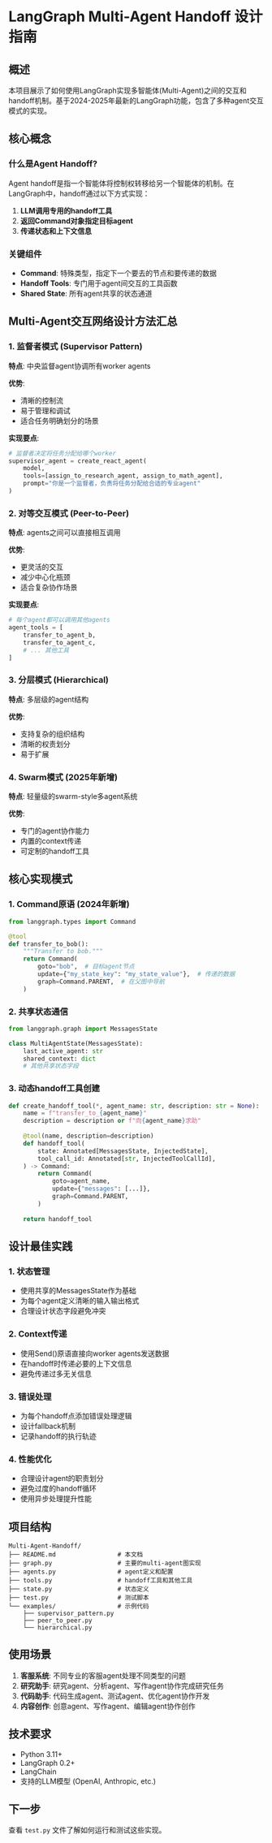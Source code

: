 # LangGraph Multi-Agent Handoff 设计指南

## 概述

本项目展示了如何使用LangGraph实现多智能体(Multi-Agent)之间的交互和handoff机制。基于2024-2025年最新的LangGraph功能，包含了多种agent交互模式的实现。

## 核心概念

### 什么是Agent Handoff?

Agent handoff是指一个智能体将控制权转移给另一个智能体的机制。在LangGraph中，handoff通过以下方式实现：

1. **LLM调用专用的handoff工具**
2. **返回Command对象指定目标agent**
3. **传递状态和上下文信息**

### 关键组件

- **Command**: 特殊类型，指定下一个要去的节点和要传递的数据
- **Handoff Tools**: 专门用于agent间交互的工具函数
- **Shared State**: 所有agent共享的状态通道

## Multi-Agent交互网络设计方法汇总

### 1. 监督者模式 (Supervisor Pattern)

**特点**: 中央监督agent协调所有worker agents

**优势**:
- 清晰的控制流
- 易于管理和调试
- 适合任务明确划分的场景

**实现要点**:
```python
# 监督者决定将任务分配给哪个worker
supervisor_agent = create_react_agent(
    model,
    tools=[assign_to_research_agent, assign_to_math_agent],
    prompt="你是一个监督者，负责将任务分配给合适的专业agent"
)
```

### 2. 对等交互模式 (Peer-to-Peer)

**特点**: agents之间可以直接相互调用

**优势**:
- 更灵活的交互
- 减少中心化瓶颈
- 适合复杂协作场景

**实现要点**:
```python
# 每个agent都可以调用其他agents
agent_tools = [
    transfer_to_agent_b,
    transfer_to_agent_c,
    # ... 其他工具
]
```

### 3. 分层模式 (Hierarchical)

**特点**: 多层级的agent结构

**优势**:
- 支持复杂的组织结构
- 清晰的权责划分
- 易于扩展

### 4. Swarm模式 (2025年新增)

**特点**: 轻量级的swarm-style多agent系统

**优势**:
- 专门的agent协作能力
- 内置的context传递
- 可定制的handoff工具

## 核心实现模式

### 1. Command原语 (2024年新增)

```python
from langgraph.types import Command

@tool
def transfer_to_bob():
    """Transfer to bob."""
    return Command(
        goto="bob",  # 目标agent节点
        update={"my_state_key": "my_state_value"},  # 传递的数据
        graph=Command.PARENT,  # 在父图中导航
    )
```

### 2. 共享状态通信

```python
from langgraph.graph import MessagesState

class MultiAgentState(MessagesState):
    last_active_agent: str
    shared_context: dict
    # 其他共享状态字段
```

### 3. 动态handoff工具创建

```python
def create_handoff_tool(*, agent_name: str, description: str = None):
    name = f"transfer_to_{agent_name}"
    description = description or f"向{agent_name}求助"
    
    @tool(name, description=description)
    def handoff_tool(
        state: Annotated[MessagesState, InjectedState],
        tool_call_id: Annotated[str, InjectedToolCallId],
    ) -> Command:
        return Command(
            goto=agent_name,
            update={"messages": [...]},
            graph=Command.PARENT,
        )
    
    return handoff_tool
```

## 设计最佳实践

### 1. 状态管理

- 使用共享的MessagesState作为基础
- 为每个agent定义清晰的输入输出格式
- 合理设计状态字段避免冲突

### 2. Context传递

- 使用Send()原语直接向worker agents发送数据
- 在handoff时传递必要的上下文信息
- 避免传递过多无关信息

### 3. 错误处理

- 为每个handoff点添加错误处理逻辑
- 设计fallback机制
- 记录handoff的执行轨迹

### 4. 性能优化

- 合理设计agent的职责划分
- 避免过度的handoff循环
- 使用异步处理提升性能

## 项目结构

```
Multi-Agent-Handoff/
├── README.md                 # 本文档
├── graph.py                  # 主要的multi-agent图实现
├── agents.py                 # agent定义和配置
├── tools.py                  # handoff工具和其他工具
├── state.py                  # 状态定义
├── test.py                   # 测试脚本
└── examples/                 # 示例代码
    ├── supervisor_pattern.py
    ├── peer_to_peer.py
    └── hierarchical.py
```

## 使用场景

1. **客服系统**: 不同专业的客服agent处理不同类型的问题
2. **研究助手**: 研究agent、分析agent、写作agent协作完成研究任务
3. **代码助手**: 代码生成agent、测试agent、优化agent协作开发
4. **内容创作**: 创意agent、写作agent、编辑agent协作创作

## 技术要求

- Python 3.11+
- LangGraph 0.2+
- LangChain
- 支持的LLM模型 (OpenAI, Anthropic, etc.)

## 下一步

查看 `test.py` 文件了解如何运行和测试这些实现。